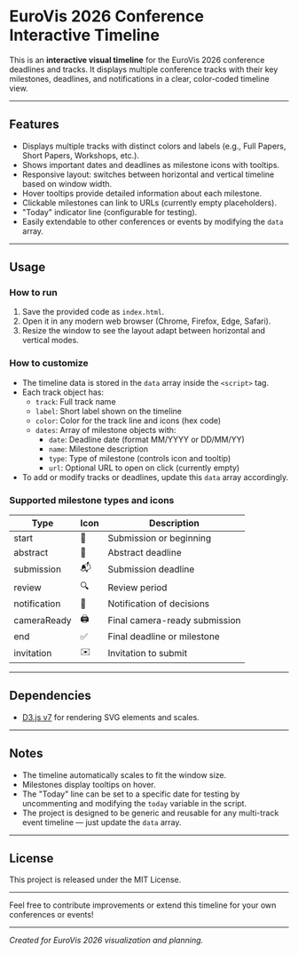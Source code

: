 # EuroVis 2026 Conference Interactive Timeline

This is an **interactive visual timeline** for the EuroVis 2026 conference deadlines and tracks. It displays multiple conference tracks with their key milestones, deadlines, and notifications in a clear, color-coded timeline view.

---

## Features

- Displays multiple tracks with distinct colors and labels (e.g., Full Papers, Short Papers, Workshops, etc.).
- Shows important dates and deadlines as milestone icons with tooltips.
- Responsive layout: switches between horizontal and vertical timeline based on window width.
- Hover tooltips provide detailed information about each milestone.
- Clickable milestones can link to URLs (currently empty placeholders).
- "Today" indicator line (configurable for testing).
- Easily extendable to other conferences or events by modifying the `data` array.

---

## Usage

### How to run

1. Save the provided code as `index.html`.
2. Open it in any modern web browser (Chrome, Firefox, Edge, Safari).
3. Resize the window to see the layout adapt between horizontal and vertical modes.

### How to customize

- The timeline data is stored in the `data` array inside the `<script>` tag.
- Each track object has:
  - `track`: Full track name
  - `label`: Short label shown on the timeline
  - `color`: Color for the track line and icons (hex code)
  - `dates`: Array of milestone objects with:
    - `date`: Deadline date (format MM/YYYY or DD/MM/YY)
    - `name`: Milestone description
    - `type`: Type of milestone (controls icon and tooltip)
    - `url`: Optional URL to open on click (currently empty)
- To add or modify tracks or deadlines, update this `data` array accordingly.

### Supported milestone types and icons

| Type          | Icon | Description                       |
|---------------|------|---------------------------------|
| start         | 📄   | Submission or beginning          |
| abstract      | 📝   | Abstract deadline                |
| submission    | 📬   | Submission deadline              |
| review        | 🔍   | Review period                   |
| notification  | 📢   | Notification of decisions        |
| cameraReady   | 🖨️   | Final camera-ready submission    |
| end           | ✅   | Final deadline or milestone      |
| invitation    | ✉️   | Invitation to submit             |

---

## Dependencies

- [D3.js v7](https://d3js.org/d3.v7.min.js) for rendering SVG elements and scales.

---

## Notes

- The timeline automatically scales to fit the window size.
- Milestones display tooltips on hover.
- The "Today" line can be set to a specific date for testing by uncommenting and modifying the `today` variable in the script.
- The project is designed to be generic and reusable for any multi-track event timeline — just update the `data` array.

---

## License

This project is released under the MIT License.

---

Feel free to contribute improvements or extend this timeline for your own conferences or events!

---

*Created for EuroVis 2026 visualization and planning.*
